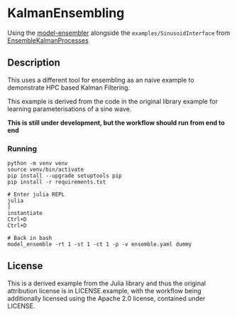 # KalmanEnsembling
Using the [model-ensembler][2] alongside the `examples/SinusoidInterface` from [EnsembleKalmanProcesses][1]

## Description

This uses a different tool for ensembling as an naive example to demonstrate HPC based Kalman Filtering.

This example is derived from the code in the original library example for learning parameterisations of a sine wave.

**This is still under development, but the workflow should run from end to end**

### Running

```
python -m venv venv
source venv/bin/activate
pip install --upgrade setuptools pip
pip install -r requirements.txt

# Enter julia REPL
julia
]
instantiate
Ctrl+D
Ctrl+D

# Back in bash
model_ensemble -rt 1 -st 1 -ct 1 -p -v ensemble.yaml dummy
```

## License

This is a derived example from the Julia library and thus the original attribution license is in LICENSE.example, with the workflow being additionally licensed using the Apache 2.0 license, contained under LICENSE.


[1]: https://github.com/CliMA/EnsembleKalmanProcesses.jl
[2]: https://github.com/JimCircadian/model-ensembler
